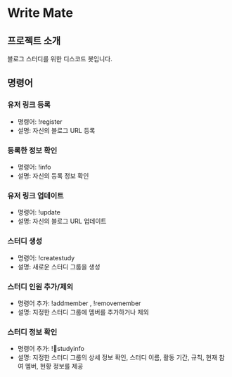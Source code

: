 # Write Mate

## 프로젝트 소개

블로그 스터디를 위한 디스코드 봇입니다. 

## 명령어

### 유저 링크 등록
- 명령어: !register <BlogURL>
- 설명: 자신의 블로그 URL 등록

### 등록한 정보 확인
- 명령어: !info
- 설명: 자신의 등록 정보 확인

### 유저 링크 업데이트
- 명령어: !update <NewBlogURL>
- 설명: 자신의 블로그 URL 업데이트

### 스터디 생성
- 명령어: !createstudy <GroupName> <StartDate> <EndDate> <RuleDescription>
- 설명: 새로운 스터디 그룹을 생성

### 스터디 인원 추가/제외
- 명령어 추가: !addmember <GroupName> <DiscordID>, !removemember <GroupName> <DiscordID>
- 설명: 지정한 스터디 그룹에 멤버를 추가하거나 제외

### 스터디 정보 확인
- 명령어 추가: !studyinfo <GroupName>
- 설명: 지정한 스터디 그룹의 상세 정보 확인, 스터디 이름, 활동 기간, 규칙, 현재 참여 멤버, 현황 정보를 제공
